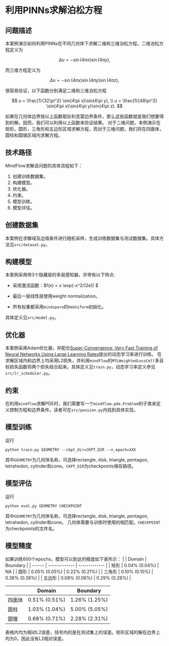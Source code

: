 # 利用PINNs求解泊松方程

## 问题描述

本案例演示如何利用PINNs在不同几何体下求解二维和三维泊松方程。二维泊松方程定义为

$$
\Delta u = -\sin(4\pi x)\sin(4\pi y),
$$

而三维方程定义为

$$
\Delta u = -\sin(4\pi x)\sin(4\pi y)\sin(4\pi z),
$$

很容易验证，以下函数分别满足二维和三维泊松方程

$$
u = \frac{1}{32\pi^2} \sin(4\pi x)\sin(4\pi y), \\
u = \frac{1}{48\pi^2} \sin(4\pi x)\sin(4\pi y)\sin(4\pi z).
$$

如果在几何体边界按以上函数取狄利克雷边界条件，那么这些函数就是我们想要得到的解。因而，我们可以利用以上函数来验证结果。
对于二维问题，本例演示在矩形，圆形，三角形和五边形区域求解方程，而对于三维问题，我们将在四面体，圆柱和圆锥区域内求解方程。

## 技术路径

MindFlow求解该问题的具体流程如下：

1. 创建训练数据集。
2. 构建模型。
3. 优化器。
4. 约束。
5. 模型训练。
6. 模型评估。

## 创建数据集

本案例在求解域及边值条件进行随机采样，生成训练数据集与测试数据集。具体方法见``src/dataset.py``。

## 构建模型

本案例采用带3个隐藏层的多层感知器，并带有以下特点:

- 采用激活函数：$f(x) = x \exp(-x^2/(2e)) $

- 最后一层线性层使用weight normalization。

- 所有权重都采用``mindspore``的``HeUniform``初始化。

具体定义见``src/model.py``。

## 优化器

本案例采用Adam优化器，并配合[Super-Convergence: Very Fast Training of Neural Networks Using Large Learning Rates](https://arxiv.org/abs/1708.07120)提出的动态学习率进行训练。
在求解区域内和边界上均采用L2损失，并利用``mindflow``的``MTLWeightedLossCell``多目标损失函数将两个损失结合起来。具体定义见``train.py``，动态学习率定义参见``src/lr_scheduler.py``。

## 约束

在利用``mindflow``求解PDE时，我们需要写一个``mindflow.pde.Problem``的子类来定义控制方程和边界条件。读者可在``src/possion.py``内找到具体实现。

## 模型训练

运行

 ``python train.py GEOMETRY --ckpt_dir=CKPT_DIR --n_epoch=XXX``

其中``GEOMETRY``为几何体名称，可选择rectangle, disk, triangle, pentagon, tetrahedon, cylinder和cone。``CKPT_DIR``为checkpoints保存路径。

## 模型评估

运行

 ``python eval.py GEOMETRY CHECKPOINT``

其中``GEOMETRY``为几何体名称，可选择rectangle, disk, triangle, pentagon, tetrahedon, cylinder和cone。 几何体需要与训练时使用的相匹配。``CHECKPOINT``为checkpoints的文件名。

## 模型精度

如果训练600个epochs，模型可以到达的精度如下表所示：
|        | Domain        | Boundary      |
| ------ | ------------- | ------------- |
| 矩形   | 0.04% (0.04%) | NA            |
| 圆形   | 0.05% (0.05%) | 0.22% (0.21%) |
| 三角形 | 0.10% (0.10%) | 0.38% (0.38%) |
| 五边形 | 0.08% (0.08%) | 0.29% (0.28%) |

|        | Domain        | Boundary      |
| ------ | ------------- | ------------- |
| 四面体 | 0.51% (0.51%) | 1.26% (1.25%) |
| 圆柱   | 1.03% (1.04%) | 5.00% (5.05%) |
| 圆锥   | 0.68% (0.71%) | 2.28% (2.31%) |

表格内均为相对L2误差，括号内的是在测试集上的误差。矩形区域的解在边界上均为0，因此没有L2相对误差。
